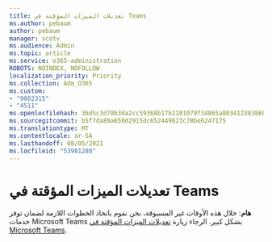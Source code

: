 ```yaml
---
title: تعديلات الميزات المؤقتة في Teams
ms.author: pebaum
author: pebaum
manager: scotv
ms.audience: Admin
ms.topic: article
ms.service: o365-administration
ROBOTS: NOINDEX, NOFOLLOW
localization_priority: Priority
ms.collection: Adm_O365
ms.custom:
- "9002315"
- "4511"
ms.openlocfilehash: 36d5c3d78b3da2cc59368b17b2101079f34865a80341238386041446fb972abe
ms.sourcegitcommit: b5f7da89a650d2915dc652449623c78be6247175
ms.translationtype: MT
ms.contentlocale: ar-SA
ms.lasthandoff: 08/05/2021
ms.locfileid: "53981280"
---
```

# <a name="teams-temporary-feature-adjustments"></a>تعديلات الميزات المؤقتة في Teams

**هام**: خلال هذه الأوقات غير المسبوقة، نحن نقوم باتخاذ الخطوات اللازمة لضمان توفر خدمات Microsoft Teams بشكل كبير. الرجاء زيارة [تعديلات الميزات المؤقتة في Microsoft Teams](https://admin.microsoft.com/Adminportal/Home?source=applauncher#MessageCenter?id=MC206581).
